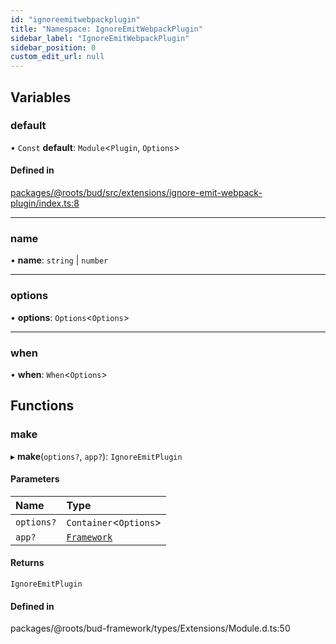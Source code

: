 ```yaml
---
id: "ignoreemitwebpackplugin"
title: "Namespace: IgnoreEmitWebpackPlugin"
sidebar_label: "IgnoreEmitWebpackPlugin"
sidebar_position: 0
custom_edit_url: null
---
```


## Variables

### default

• `Const` **default**: `Module`<`Plugin`, `Options`\>

#### Defined in

[packages/@roots/bud/src/extensions/ignore-emit-webpack-plugin/index.ts:8](https://github.com/roots/bud/blob/e6633219/packages/@roots/bud/src/extensions/ignore-emit-webpack-plugin/index.ts#L8)

___

### name

• **name**: `string` \| `number`

___

### options

• **options**: `Options`<`Options`\>

___

### when

• **when**: `When`<`Options`\>

## Functions

### make

▸ **make**(`options?`, `app?`): `IgnoreEmitPlugin`

#### Parameters

| Name | Type |
| :------ | :------ |
| `options?` | `Container`<`Options`\> |
| `app?` | [`Framework`](../classes/framework.md) |

#### Returns

`IgnoreEmitPlugin`

#### Defined in

packages/@roots/bud-framework/types/Extensions/Module.d.ts:50
